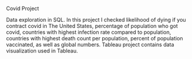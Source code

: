 Covid Project

Data exploration in SQL. In this project I checked likelihood of dying if you contract covid in The United States, percentage of population who got covid, countries with highest infection rate compared to population, countries with highest death count per population, percent of population vaccinated, as well as global numbers. Tableau project contains data visualization used in Tableau.
